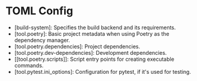 # TOML Config

- [build-system]: Specifies the build backend and its requirements.
- [tool.poetry]: Basic project metadata when using Poetry as the dependency manager.
- [tool.poetry.dependencies]: Project dependencies.
- [tool.poetry.dev-dependencies]: Development dependencies.
- [[tool.poetry.scripts]]: Script entry points for creating executable commands.
- [tool.pytest.ini_options]: Configuration for pytest, if it's used for testing.
